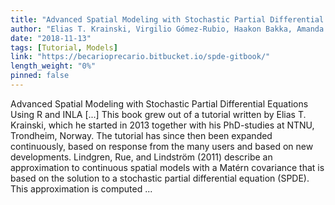 ```yaml
---
title: "Advanced Spatial Modeling with Stochastic Partial Differential Equations Using R and INLA"
author: "Elias T. Krainski, Virgilio Gómez-Rubio, Haakon Bakka, Amanda Lenzi, Daniela Castro-Camilo, Daniel Simpson, Finn Lindgren and Håvard Rue"
date: "2018-11-13"
tags: [Tutorial, Models]
link: "https://becarioprecario.bitbucket.io/spde-gitbook/"
length_weight: "0%"
pinned: false
---
```


Advanced Spatial Modeling with Stochastic Partial Differential Equations Using R and INLA [...] This book grew out of a tutorial written by Elias T. Krainski, which he
started in 2013 together with his PhD-studies at NTNU, Trondheim,
Norway. The tutorial has since then been expanded continuously, based
on response from the many users and based on new developments. Lindgren, Rue, and Lindström (2011) describe an approximation to continuous spatial
models with a Matérn covariance that is based on the solution to a
stochastic partial differential equation (SPDE). This approximation is
computed ...
